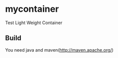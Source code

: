 mycontainer
===========

Test Light Weight Container

## Build

You need java and maven(http://maven.apache.org/)
